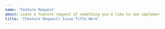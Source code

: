 ```yaml
---
name: 'Feature Request'
about: Leave a feature request of something you'd like to see implemented in Simple Commerce.
title: '[Feature Request] Issue Title Here'
---
```

